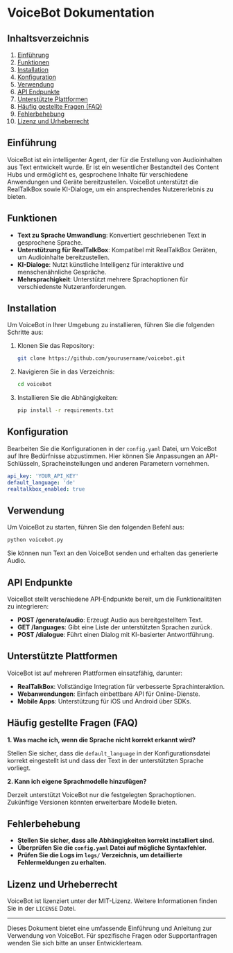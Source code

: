 # VoiceBot Dokumentation

## Inhaltsverzeichnis

1. [Einführung](#einführung)
2. [Funktionen](#funktionen)
3. [Installation](#installation)
4. [Konfiguration](#konfiguration)
5. [Verwendung](#verwendung)
6. [API Endpunkte](#api-endpunkte)
7. [Unterstützte Plattformen](#unterstützte-plattformen)
8. [Häufig gestellte Fragen (FAQ)](#häufig-gestellte-fragen-faq)
9. [Fehlerbehebung](#fehlerbehebung)
10. [Lizenz und Urheberrecht](#lizenz-und-urheberrecht)

## Einführung

VoiceBot ist ein intelligenter Agent, der für die Erstellung von Audioinhalten aus Text entwickelt wurde. Er ist ein wesentlicher Bestandteil des Content Hubs und ermöglicht es, gesprochene Inhalte für verschiedene Anwendungen und Geräte bereitzustellen. VoiceBot unterstützt die RealTalkBox sowie KI-Dialoge, um ein ansprechendes Nutzererlebnis zu bieten.

## Funktionen

- **Text zu Sprache Umwandlung**: Konvertiert geschriebenen Text in gesprochene Sprache.
- **Unterstützung für RealTalkBox**: Kompatibel mit RealTalkBox Geräten, um Audioinhalte bereitzustellen.
- **KI-Dialoge**: Nutzt künstliche Intelligenz für interaktive und menschenähnliche Gespräche.
- **Mehrsprachigkeit**: Unterstützt mehrere Sprachoptionen für verschiedenste Nutzeranforderungen.

## Installation

Um VoiceBot in Ihrer Umgebung zu installieren, führen Sie die folgenden Schritte aus:

1. Klonen Sie das Repository:
   ```bash
   git clone https://github.com/yourusername/voicebot.git
   ```
2. Navigieren Sie in das Verzeichnis:
   ```bash
   cd voicebot
   ```
3. Installieren Sie die Abhängigkeiten:
   ```bash
   pip install -r requirements.txt
   ```

## Konfiguration

Bearbeiten Sie die Konfigurationen in der `config.yaml` Datei, um VoiceBot auf Ihre Bedürfnisse abzustimmen. Hier können Sie Anpassungen an API-Schlüsseln, Spracheinstellungen und anderen Parametern vornehmen.

```yaml
api_key: 'YOUR_API_KEY'
default_language: 'de'
realtalkbox_enabled: true
```

## Verwendung

Um VoiceBot zu starten, führen Sie den folgenden Befehl aus:

```bash
python voicebot.py
```

Sie können nun Text an den VoiceBot senden und erhalten das generierte Audio.

## API Endpunkte

VoiceBot stellt verschiedene API-Endpunkte bereit, um die Funktionalitäten zu integrieren:

- **POST /generate/audio**: Erzeugt Audio aus bereitgestelltem Text.
- **GET /languages**: Gibt eine Liste der unterstützten Sprachen zurück.
- **POST /dialogue**: Führt einen Dialog mit KI-basierter Antwortführung.

## Unterstützte Plattformen

VoiceBot ist auf mehreren Plattformen einsatzfähig, darunter:

- **RealTalkBox**: Vollständige Integration für verbesserte Sprachinteraktion.
- **Webanwendungen**: Einfach einbettbare API für Online-Dienste.
- **Mobile Apps**: Unterstützung für iOS und Android über SDKs.

## Häufig gestellte Fragen (FAQ)

**1. Was mache ich, wenn die Sprache nicht korrekt erkannt wird?**

Stellen Sie sicher, dass die `default_language` in der Konfigurationsdatei korrekt eingestellt ist und dass der Text in der unterstützten Sprache vorliegt.

**2. Kann ich eigene Sprachmodelle hinzufügen?**

Derzeit unterstützt VoiceBot nur die festgelegten Sprachoptionen. Zukünftige Versionen könnten erweiterbare Modelle bieten.

## Fehlerbehebung

- **Stellen Sie sicher, dass alle Abhängigkeiten korrekt installiert sind.**
- **Überprüfen Sie die `config.yaml` Datei auf mögliche Syntaxfehler.**
- **Prüfen Sie die Logs im `logs/` Verzeichnis, um detaillierte Fehlermeldungen zu erhalten.**

## Lizenz und Urheberrecht

VoiceBot ist lizenziert unter der MIT-Lizenz. Weitere Informationen finden Sie in der `LICENSE` Datei.

---

Dieses Dokument bietet eine umfassende Einführung und Anleitung zur Verwendung von VoiceBot. Für spezifische Fragen oder Supportanfragen wenden Sie sich bitte an unser Entwicklerteam.